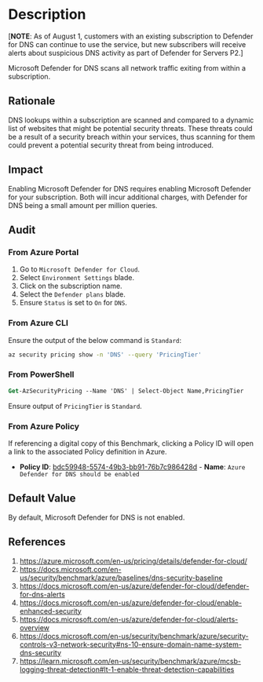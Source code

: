 # Description

[**NOTE**: As of August 1, customers with an existing subscription to Defender for DNS can continue to use the service, but new subscribers will receive alerts about suspicious DNS activity as part of Defender for Servers P2.]

Microsoft Defender for DNS scans all network traffic exiting from within a subscription.

## Rationale

DNS lookups within a subscription are scanned and compared to a dynamic list of websites that might be potential security threats. These threats could be a result of a security breach within your services, thus scanning for them could prevent a potential security threat from being introduced.

## Impact

Enabling Microsoft Defender for DNS requires enabling Microsoft Defender for your subscription. Both will incur additional charges, with Defender for DNS being a small amount per million queries.

## Audit

### From Azure Portal

1. Go to `Microsoft Defender for Cloud`.
2. Select `Environment Settings` blade.
3. Click on the subscription name.
4. Select the `Defender plans` blade.
5. Ensure `Status` is set to `On` for `DNS`.

### From Azure CLI

Ensure the output of the below command is `Standard`:

```sh
az security pricing show -n 'DNS' --query 'PricingTier'
```

### From PowerShell

```ps
Get-AzSecurityPricing --Name 'DNS' | Select-Object Name,PricingTier
```

Ensure output of `PricingTier` is `Standard`.

### From Azure Policy

If referencing a digital copy of this Benchmark, clicking a Policy ID will open a link to the associated Policy definition in Azure.

- **Policy ID**: [bdc59948-5574-49b3-bb91-76b7c986428d](https://portal.azure.com/#view/Microsoft_Azure_Policy/PolicyDetailBlade/definitionId/%2Fproviders%2FMicrosoft.Authorization%2FpolicyDefinitions%2Fbdc59948-5574-49b3-bb91-76b7c986428d) - **Name**: `Azure Defender for DNS should be enabled`

## Default Value

By default, Microsoft Defender for DNS is not enabled.

## References

1. <https://azure.microsoft.com/en-us/pricing/details/defender-for-cloud/>
2. <https://docs.microsoft.com/en-us/security/benchmark/azure/baselines/dns-security-baseline>
3. <https://docs.microsoft.com/en-us/azure/defender-for-cloud/defender-for-dns-alerts>
4. <https://docs.microsoft.com/en-us/azure/defender-for-cloud/enable-enhanced-security>
5. <https://docs.microsoft.com/en-us/azure/defender-for-cloud/alerts-overview>
6. <https://docs.microsoft.com/en-us/security/benchmark/azure/security-controls-v3-network-security#ns-10-ensure-domain-name-system-dns-security>
7. <https://learn.microsoft.com/en-us/security/benchmark/azure/mcsb-logging-threat-detection#lt-1-enable-threat-detection-capabilities>
